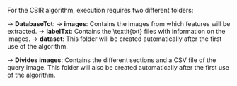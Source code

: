 For the CBIR algorithm, execution requires two different folders:

-> **DatabaseTot**:
  -> **images**: Contains the images from which features will be extracted.
  -> **labelTxt**: Contains the \textit{txt} files with information on the images.
  -> **dataset**: This folder will be created automatically after the first use of the algorithm.

-> **Divides images**: Contains the different sections and a CSV file of the query image. This folder will also be created automatically after the first use of the algorithm.
